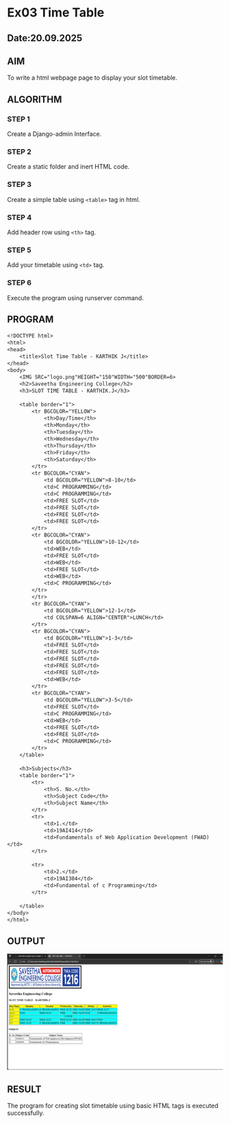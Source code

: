 # Ex03 Time Table
## Date:20.09.2025

## AIM
To write a html webpage page to display your slot timetable.

## ALGORITHM
### STEP 1
Create a Django-admin Interface.

### STEP 2
Create a static folder and inert HTML code.

### STEP 3
Create a simple table using ```<table>``` tag in html.

### STEP 4
Add header row using ```<th>``` tag.

### STEP 5
Add your timetable using ```<td>``` tag.

### STEP 6
Execute the program using runserver command.

## PROGRAM
```
<!DOCTYPE html>
<html>
<head>
    <title>Slot Time Table - KARTHIK J</title>
</head>
<body>
    <IMG SRC="logo.png"HEIGHT="150"WIDTH="500"BORDER=6>
    <h2>Saveetha Engineering College</h2>
    <h3>SLOT TIME TABLE - KARTHIK.J</h3>

    <table border="1">
        <tr BGCOLOR="YELLOW">
            <th>Day/Time</th>
            <th>Monday</th>
            <th>Tuesday</th>
            <th>Wednesday</th>
            <th>Thursday</th>
            <th>Friday</th>
            <th>Saturday</th>
        </tr>
        <tr BGCOLOR="CYAN">
            <td BGCOLOR="YELLOW">8-10</td>
            <td>C PROGRAMMING</td>
            <td>C PROGRAMMING</td>
            <td>FREE SLOT</td>
            <td>FREE SLOT</td>
            <td>FREE SLOT</td>
            <td>FREE SLOT</td>
        </tr>
        <tr BGCOLOR="CYAN">
            <td BGCOLOR="YELLOW">10-12</td>
            <td>WEB</td>
            <td>FREE SLOT</td>
            <td>WEB</td>
            <td>FREE SLOT</td>
            <td>WEB</td>
            <td>C PROGRAMMING</td>
        </tr>
        </tr>
        <tr BGCOLOR="CYAN">
            <td BGCOLOR="YELLOW">12-1</td>
            <td COLSPAN=6 ALIGN="CENTER">LUNCH</td>
        </tr>
        <tr BGCOLOR="CYAN">
            <td BGCOLOR="YELLOW">1-3</td>
            <td>FREE SLOT</td>
            <td>FREE SLOT</td>
            <td>FREE SLOT</td>
            <td>FREE SLOT</td>
            <td>FREE SLOT</td>
            <td>WEB</td>
        </tr>
        <tr BGCOLOR="CYAN">
            <td BGCOLOR="YELLOW">3-5</td>
            <td>FREE SLOT</td>
            <td>C PROGRAMMING</td>
            <td>WEB</td>
            <td>FREE SLOT</td>
            <td>FREE SLOT</td>
            <td>C PROGRAMMING</td>
        </tr>
    </table>

    <h3>Subjects</h3>
    <table border="1">
        <tr>
            <th>S. No.</th>
            <th>Subject Code</th>
            <th>Subject Name</th>
        </tr>
        <tr>
            <td>1.</td>
            <td>19AI414</td>
            <td>Fundamentals of Web Application Development (FWAD)</td>
        </tr>
        
        <tr>
            <td>2.</td>
            <td>19AI304</td>
            <td>Fundamental of c Programming</td>
        </tr>
       
    </table>
</body>
</html>
```

## OUTPUT
![alt text](<Screenshot (25).png>)


## RESULT
The program for creating slot timetable using basic HTML tags is executed successfully.
